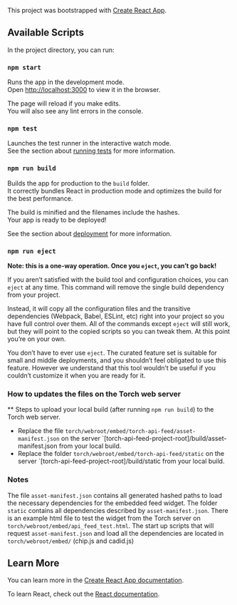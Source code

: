 This project was bootstrapped with [Create React App](https://github.com/facebook/create-react-app).

## Available Scripts

In the project directory, you can run:

### `npm start`

Runs the app in the development mode.<br>
Open [http://localhost:3000](http://localhost:3000) to view it in the browser.

The page will reload if you make edits.<br>
You will also see any lint errors in the console.

### `npm test`

Launches the test runner in the interactive watch mode.<br>
See the section about [running tests](https://facebook.github.io/create-react-app/docs/running-tests) for more information.

### `npm run build`

Builds the app for production to the `build` folder.<br>
It correctly bundles React in production mode and optimizes the build for the best performance.

The build is minified and the filenames include the hashes.<br>
Your app is ready to be deployed!

See the section about [deployment](https://facebook.github.io/create-react-app/docs/deployment) for more information.

### `npm run eject`

**Note: this is a one-way operation. Once you `eject`, you can’t go back!**

If you aren’t satisfied with the build tool and configuration choices, you can `eject` at any time. This command will remove the single build dependency from your project.

Instead, it will copy all the configuration files and the transitive dependencies (Webpack, Babel, ESLint, etc) right into your project so you have full control over them. All of the commands except `eject` will still work, but they will point to the copied scripts so you can tweak them. At this point you’re on your own.

You don’t have to ever use `eject`. The curated feature set is suitable for small and middle deployments, and you shouldn’t feel obligated to use this feature. However we understand that this tool wouldn’t be useful if you couldn’t customize it when you are ready for it.


### How to updates the files on the Torch web server
** Steps to upload your local build (after running `npm run build`) to the Torch web server.

- Replace the file `torch/webroot/embed/torch-api-feed/asset-manifest.json` on the server `[torch-api-feed-project-root]/build/asset-manifest.json from your local build.
- Replace the folder `torch/webroot/embed/torch-api-feed/static` on the server `[torch-api-feed-project-root]/build/static from your local build.

### Notes

The file `asset-manifest.json` contains all generated hashed paths to load the necessary dependencies for the embedded feed widget. 
The folder `static`  contains all dependencies described by `asset-manifest.json`.
There is an example html file to test the widget from the Torch server on `torch/webroot/embed/api_feed_test.html`.
The start up scripts that will request `asset-manifest.json` and load all the dependencies are located in `torch/webroot/embed/` (chip.js and cadid.js)

## Learn More

You can learn more in the [Create React App documentation](https://facebook.github.io/create-react-app/docs/getting-started).

To learn React, check out the [React documentation](https://reactjs.org/).

